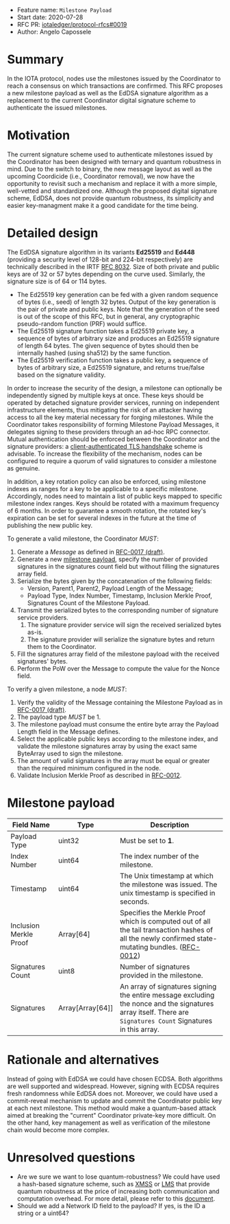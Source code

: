 + Feature name: `Milestone Payload`
+ Start date: 2020-07-28
+ RFC PR: [iotaledger/protocol-rfcs#0019](https://github.com/iotaledger/protocol-rfcs/pull/19)
+ Author: Angelo Capossele

# Summary

In the IOTA protocol, nodes use the milestones issued by the Coordinator to reach a consensus on which transactions are confirmed. 
This RFC proposes a new milestone payload as well as the EdDSA signature algorithm as a replacement to the current Coordinator digital signature scheme to authenticate the issued milestones.

# Motivation
The current signature scheme used to authenticate milestones issued by the Coordinator has been designed with ternary and quantum robustness in mind. Due to the switch to binary, the new message layout as well as the upcoming Coordicide (i.e., Coordinator removal), we now have the opportunity to revisit such a mechanism and replace it with a more simple, well-vetted and standardized one. Although the proposed digital signature scheme, EdDSA, does not provide quantum robustness, its simplicity and easier key-managment make it a good candidate for the time being.

# Detailed design

The EdDSA signature algorithm in its variants **Ed25519** and **Ed448** (providing a security level of 128-bit and 224-bit respectively) are technically described in the IRTF [RFC 8032](https://tools.ietf.org/html/rfc8032).
Size of both private and public keys are of 32 or 57 bytes depending on the curve used. Similarly, the signature size is of 64 or 114 bytes.

- The Ed25519 key generation can be fed with a given random sequence of bytes (i.e., seed) of length 32 bytes. Output of the key generation is the pair of private and public keys. Note that the generation of the seed is out of the scope of this RFC, but in general, any cryptographic pseudo-random function (PRF) would suffice.
- The Ed25519 signature function takes a Ed25519 private key, a sequence of bytes of arbitrary size and produces an Ed25519 signature of length 64 bytes. The given sequence of bytes should then be internally hashed (using sha512) by the same function.
- The Ed25519 verification function takes a public key, a sequence of bytes of arbitrary size, a Ed25519 signature, and returns true/false based on the signature validity.

In order to increase the security of the design, a milestone can optionally be independently signed by multiple keys at once. These keys should be operated by detached signature provider services, running on independent infrastructure elements, thus mitigating the risk of an attacker having access to all the key material necessary for forging milestones. While the Coordinator takes responsibility of forming Milestone Payload Messages, it delegates signing to these providers through an ad-hoc RPC connector. Mutual authentication should be enforced between the Coordinator and the signature providers: a [client-authenticated TLS handshake](https://en.wikipedia.org/wiki/Transport_Layer_Security#Client-authenticated_TLS_handshake) scheme is advisable. To increase the flexibility of the mechanism, nodes can be configured to require a quorum of valid signatures to consider a milestone as genuine.

In addition, a key rotation policy can also be enforced, using milestone indexes as ranges for a key to be applicable to a specific milestone. Accordingly, nodes need to maintain a list of public keys mapped to specific milestone index ranges. Keys should be rotated with a maximum frequency of 6 months. In order to guarantee a smooth rotation, the rotated key's expiration can be set for several indexes in the future at the time of publishing the new public key.

To generate a valid milestone, the Coordinator *MUST*: 
1. Generate a *Message* as defined in [RFC-0017 (draft)](https://github.com/GalRogozinski/protocol-rfcs/blob/message/text/0017-message/0017-message.md).
2. Generate a new [milestone payload](#Milestone-payload), specify the number of provided signatures in the signatures count field but without filling the signatures array field.
3. Serialize the bytes given by the concatenation of the following fields:
    - Version, Parent1, Parent2, Payload Length of the Message;
    - Payload Type, Index Number, Timestamp, Inclusion Merkle Proof, Signatures Count of the Milestone Payload.
4. Transmit the serialized bytes to the corresponding number of signature service providers.
    1. The signature provider service will sign the received serialized bytes as-is.
    2. The signature provider will serialize the signature bytes and return them to the Coordinator.
5. Fill the signatures array field of the milestone payload with the received signatures' bytes.
6. Perform the PoW over the Message to compute the value for the Nonce field.

To verify a given milestone, a node *MUST*:
1. Verify the validity of the Message containing the Milestone Payload as in [RFC-0017 (draft)](https://github.com/GalRogozinski/protocol-rfcs/blob/message/text/0017-message/0017-message.md).
2. The payload type *MUST* be 1.
3. The milestone payload must consume the entire byte array the Payload Length field in the Message defines.
4. Select the applicable public keys according to the milestone index, and validate the milestone signatures array by using the exact same ByteArray used to sign the milestone.
5. The amount of valid signatures in the array must be equal or greater than the required minimum configured in the node.
6. Validate Inclusion Merkle Proof as described in [RFC-0012](https://github.com/iotaledger/protocol-rfcs/blob/master/text/0012-milestone-merkle-validation/0012-milestone-merkle-validation.md).

# Milestone payload

| Field Name             | Type            | Description                                                                                                                                                                                                                                                                                             |
| ---------------------- | --------------- | ------------------------------------------------------------------------------------------------------------------------------------------------------------------------------------------------------------------------------------------------------------------------------------------------------- |
| Payload Type           | uint32          | Must be set to **1**.                                                                                                                                                                                                                                                                                   |
| Index Number           | uint64          | The index number of the milestone.                                                                                                                                                                                                                                                                      |
| Timestamp              | uint64          | The Unix timestamp at which the milestone was issued. The unix timestamp is specified in seconds.                                                                                                                                                                                                       |
| Inclusion Merkle Proof | Array<byte>[64] | Specifies the Merkle Proof which is computed out of all the tail transaction hashes of all the newly confirmed state-mutating bundles. ([RFC-0012](https://github.com/iotaledger/protocol-rfcs/blob/master/text/0012-milestone-merkle-validation/0012-milestone-merkle-validation.md)) |
| Signatures Count       | uint8           | Number of signatures provided in the milestone. |
| Signatures             | Array[Array<byte>[64]] | An array of signatures signing the entire message excluding the nonce and the signatures array itself. There are `Signatures Count` Signatures in this array. |

# Rationale and alternatives

Instead of going with EdDSA we could have chosen ECDSA. Both algorithms are well supported and widespread. However, signing with ECDSA requires fresh randomness while EdDSA does not. Moreover, we could have used a commit-reveal mechanism to update and commit the Coordinator public key at each next milestone. This method would make a quantum-based attack aimed at breaking the "current" Coordinator private-key more difficult. On the other hand, key management as well as verification of the milestone chain would become more complex.

# Unresolved questions

- Are we sure we want to lose quantum-robustness? We could have used a hash-based signature scheme, such as [XMSS](https://tools.ietf.org/html/rfc8391) or [LMS](https://tools.ietf.org/html/rfc8554) that provide quantum robustness at the price of increasing both communication and computation overhead. For more detail, please refer to this [document](https://docs.google.com/document/d/15_FkOhHFR4arxBBl07H_ETUGjPbf5jlJOiyYwZ7zKOg/edit?usp=sharing).
- Should we add a Network ID field to the payload? If yes, is the ID a string or a uint64?
